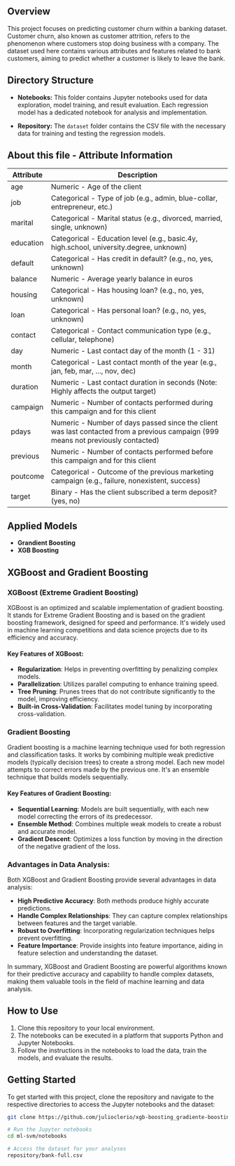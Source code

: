 ## Overview

This project focuses on predicting customer churn within a banking dataset. Customer churn, also known as customer attrition, refers to the phenomenon where customers stop doing business with a company. The dataset used here contains various attributes and features related to bank customers, aiming to predict whether a customer is likely to leave the bank.

## Directory Structure

- **Notebooks:** This folder contains Jupyter notebooks used for data exploration, model training, and result evaluation. Each regression model has a dedicated notebook for analysis and implementation.

- **Repository:** The `dataset` folder contains the CSV file with the necessary data for training and testing the regression models.

## About this file - Attribute Information

| Attribute | Description |
|-----------|-------------|
| age | Numeric - Age of the client |
| job | Categorical - Type of job (e.g., admin, blue-collar, entrepreneur, etc.) |
| marital | Categorical - Marital status (e.g., divorced, married, single, unknown) |
| education | Categorical - Education level (e.g., basic.4y, high.school, university.degree, unknown) |
| default | Categorical - Has credit in default? (e.g., no, yes, unknown) |
| balance | Numeric - Average yearly balance in euros |
| housing | Categorical - Has housing loan? (e.g., no, yes, unknown) |
| loan | Categorical - Has personal loan? (e.g., no, yes, unknown) |
| contact | Categorical - Contact communication type (e.g., cellular, telephone) |
| day | Numeric - Last contact day of the month (1 - 31) |
| month | Categorical - Last contact month of the year (e.g., jan, feb, mar, ..., nov, dec) |
| duration | Numeric - Last contact duration in seconds (Note: Highly affects the output target) |
| campaign | Numeric - Number of contacts performed during this campaign and for this client |
| pdays | Numeric - Number of days passed since the client was last contacted from a previous campaign (999 means not previously contacted) |
| previous | Numeric - Number of contacts performed before this campaign and for this client |
| poutcome | Categorical - Outcome of the previous marketing campaign (e.g., failure, nonexistent, success) |
| target | Binary - Has the client subscribed a term deposit? (yes, no) |

## Applied Models

- **Grandient Boosting**
- **XGB Boosting**

## XGBoost and Gradient Boosting

### XGBoost (Extreme Gradient Boosting)

XGBoost is an optimized and scalable implementation of gradient boosting. It stands for Extreme Gradient Boosting and is based on the gradient boosting framework, designed for speed and performance. It's widely used in machine learning competitions and data science projects due to its efficiency and accuracy.

#### Key Features of XGBoost:
- **Regularization**: Helps in preventing overfitting by penalizing complex models.
- **Parallelization**: Utilizes parallel computing to enhance training speed.
- **Tree Pruning**: Prunes trees that do not contribute significantly to the model, improving efficiency.
- **Built-in Cross-Validation**: Facilitates model tuning by incorporating cross-validation.

### Gradient Boosting

Gradient boosting is a machine learning technique used for both regression and classification tasks. It works by combining multiple weak predictive models (typically decision trees) to create a strong model. Each new model attempts to correct errors made by the previous one. It's an ensemble technique that builds models sequentially.

#### Key Features of Gradient Boosting:
- **Sequential Learning**: Models are built sequentially, with each new model correcting the errors of its predecessor.
- **Ensemble Method**: Combines multiple weak models to create a robust and accurate model.
- **Gradient Descent**: Optimizes a loss function by moving in the direction of the negative gradient of the loss.

### Advantages in Data Analysis:

Both XGBoost and Gradient Boosting provide several advantages in data analysis:
- **High Predictive Accuracy**: Both methods produce highly accurate predictions.
- **Handle Complex Relationships**: They can capture complex relationships between features and the target variable.
- **Robust to Overfitting**: Incorporating regularization techniques helps prevent overfitting.
- **Feature Importance**: Provide insights into feature importance, aiding in feature selection and understanding the dataset.

In summary, XGBoost and Gradient Boosting are powerful algorithms known for their predictive accuracy and capability to handle complex datasets, making them valuable tools in the field of machine learning and data analysis.

## How to Use

1. Clone this repository to your local environment.
2. The notebooks can be executed in a platform that supports Python and Jupyter Notebooks.
3. Follow the instructions in the notebooks to load the data, train the models, and evaluate the results.


## Getting Started

To get started with this project, clone the repository and navigate to the respective directories to access the Jupyter notebooks and the dataset:

```bash
git clone https://github.com/julioclerio/xgb-boosting_gradiente-boosting

# Run the Jupyter notebooks
cd ml-svm/notebooks

# Access the dataset for your analyses
repository/bank-full.csv
